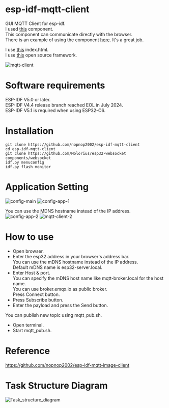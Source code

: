 # esp-idf-mqtt-client
GUI MQTT Client for esp-idf.   
I used [this](https://github.com/Molorius/esp32-websocket) component.   
This component can communicate directly with the browser.   
There is an example of using the component [here](https://github.com/Molorius/ESP32-Examples).
It's a great job.   

I use [this](https://github.com/emqx/MQTT-Client-Examples/tree/master/mqtt-client-Electron) index.html.   
I use [this](https://bulma.io/) open source framework.   

![mqtt-client](https://user-images.githubusercontent.com/6020549/139746798-d83496dd-3f3f-471d-bc9e-b9baaf9bdc01.jpg)

# Software requirements
ESP-IDF V5.0 or later.   
ESP-IDF V4.4 release branch reached EOL in July 2024.   
ESP-IDF V5.1 is required when using ESP32-C6.   

# Installation
```
git clone https://github.com/nopnop2002/esp-idf-mqtt-client
cd esp-idf-mqtt-client
git clone https://github.com/Molorius/esp32-websocket components/websocket
idf.py menuconfig
idf.py flash monitor
```

# Application Setting
![config-main](https://user-images.githubusercontent.com/6020549/139746838-6fb6ddd2-3abb-4f15-9aa0-1af51759579d.jpg)
![config-app-1](https://user-images.githubusercontent.com/6020549/139746864-50e7e765-9733-4dc0-b5fb-46a585dc62fe.jpg)

You can use the MDNS hostname instead of the IP address.   
![config-app-2](https://user-images.githubusercontent.com/6020549/139746873-09ab4d54-c6f1-41a3-bb2e-6a0ea65d3be7.jpg)
![mqtt-client-2](https://user-images.githubusercontent.com/6020549/139753130-ce044b46-daac-4540-836a-192d8d528809.jpg)

# How to use
- Open browser.   
- Enter the esp32 address in your browser's address bar.   
 You can use the mDNS hostname instead of the IP address.   
 Default mDNS name is esp32-server.local.   
- Enter Host & port.   
 You can specify the mDNS host name like mqtt-broker.local for the host name.   
 You can use broker.emqx.io as public broker.   
 Press Connect button.   
- Press Subscribe button.   
- Enter the payload and press the Send button.   

You can publish new topic using mqtt_pub.sh.   
- Open terminal.   
- Start mqtt_pub.sh.   

# Reference
https://github.com/nopnop2002/esp-idf-mqtt-image-client

# Task Structure Diagram
![Task_structure_diagram](https://user-images.githubusercontent.com/6020549/139747430-1257fc80-7519-4d6e-80d7-740adc2e0e17.JPG)

